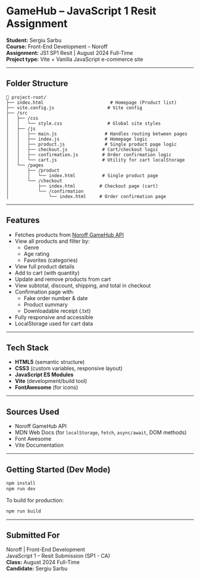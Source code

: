 # GameHub – JavaScript 1 Resit Assignment

**Student:** Sergiu Sarbu  
**Course:** Front-End Development – Noroff  
**Assignment:** JS1 SP1 Resit | August 2024 Full-Time  
**Project type:** Vite + Vanilla JavaScript e-commerce site  

---

## Folder Structure

```
📁 project-root/
├── index.html                         # Homepage (Product list)
├── vite.config.js                    # Vite config
├── /src
│   ├── /css
│   │   └── style.css                 # Global site styles
│   ├── /js
│   │   ├── main.js                  # Handles routing between pages
│   │   ├── index.js                 # Homepage logic
│   │   ├── product.js               # Single product page logic
│   │   ├── checkout.js             # Cart/checkout logic
│   │   ├── confirmation.js         # Order confirmation logic
│   │   └── cart.js                 # Utility for cart localStorage
│   └── /pages
│       ├── /product
│       │   └── index.html          # Single product page
│       └── /checkout
│           ├── index.html         # Checkout page (cart)
│           └── /confirmation
│               └── index.html     # Order confirmation page
```

---

##  Features

- Fetches products from [Noroff GameHub API](https://api.noroff.dev/api/v1/gamehub)
- View all products and filter by:
  - Genre
  - Age rating
  - Favorites (categories)
- View full product details
- Add to cart (with quantity)
- Update and remove products from cart
- View subtotal, discount, shipping, and total in checkout
- Confirmation page with:
  - Fake order number & date
  - Product summary
  - Downloadable receipt (.txt)
- Fully responsive and accessible
- LocalStorage used for cart data

---

##  Tech Stack

- **HTML5** (semantic structure)
- **CSS3** (custom variables, responsive layout)
- **JavaScript ES Modules**
- **Vite** (development/build tool)
- **FontAwesome** (for icons)

---

##  Sources Used

- Noroff GameHub API  
- MDN Web Docs (for `localStorage`, `fetch`, `async/await`, DOM methods)  
- Font Awesome  
- Vite Documentation  
 

---

##  Getting Started (Dev Mode)

```bash
npm install
npm run dev
```

To build for production:
```bash
npm run build
```

---

##  Submitted For

Noroff | Front-End Development  
JavaScript 1 – Resit Submission (SP1 - CA)  
**Class:** August 2024 Full-Time  
**Candidate:** Sergiu Sarbu
